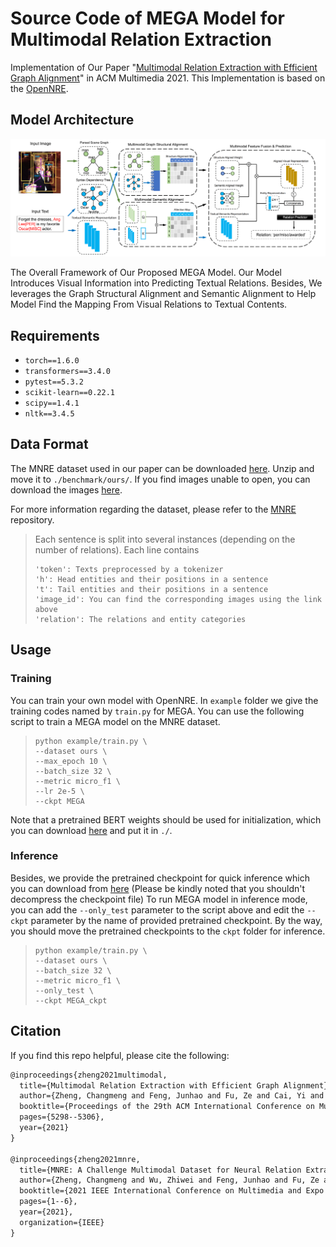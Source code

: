# Source Code of MEGA Model for Multimodal Relation Extraction
Implementation of Our Paper "[Multimodal Relation Extraction with Efficient Graph Alignment](https://dl.acm.org/doi/abs/10.1145/3474085.3476968)" in ACM Multimedia 2021. This Implementation is based on the [OpenNRE](https://github.com/thunlp/OpenNRE).

## Model Architecture
![model](model.png)

The Overall Framework of Our Proposed MEGA Model. Our Model Introduces Visual Information into Predicting Textual Relations. Besides, We leverages the Graph Structural Alignment and Semantic Alignment to Help Model Find the Mapping From Visual Relations to Textual Contents.


## Requirements
* `torch==1.6.0`
* `transformers==3.4.0`
* `pytest==5.3.2`
* `scikit-learn==0.22.1`
* `scipy==1.4.1`
* `nltk==3.4.5`

## Data Format
The MNRE dataset used in our paper can be downloaded [here](https://drive.google.com/file/d/1gD9ipQgDEDRxaVxkKr8T0gFFQgKyPpa7/view?usp=sharing). Unzip and move it to `./benchmark/ours/`. If you find images unable to open, you can download the images [here](https://drive.google.com/file/d/1FYiJFtRayWY32nRH0rdycYzIdDcMmDFR/view?usp=sharing).

For more information regarding the dataset, please refer to the [MNRE](https://github.com/thecharm/MNRE) repository. 

>Each sentence is split into several instances (depending on the number of relations).
>Each line contains
>```
>'token': Texts preprocessed by a tokenizer
>'h': Head entities and their positions in a sentence
>'t': Tail entities and their positions in a sentence
>'image_id': You can find the corresponding images using the link above
>'relation': The relations and entity categories
>```



## Usage
### Training
You can train your own model with OpenNRE. In `example` folder we give the training codes named by `train.py` for MEGA. You can use the following  script to train a MEGA model on the MNRE dataset.
>```
>python example/train.py \
>--dataset ours \
>--max_epoch 10 \
>--batch_size 32 \
>--metric micro_f1 \
>--lr 2e-5 \
>--ckpt MEGA
>```

Note that a pretrained BERT weights should be used for initialization, which you can download [here](https://drive.google.com/file/d/1HYWznU1rjNiHr1aoNq7vOWfnzatdTnFL/view?usp=sharing) and put it in `./`.

### Inference
Besides, we provide the pretrained checkpoint for quick inference which you can download from [here](https://drive.google.com/file/d/1HYWznU1rjNiHr1aoNq7vOWfnzatdTnFL/view?usp=sharing) (Please be kindly noted that you shouldn't decompress the checkpoint file)
To run MEGA model in inference mode, you can add the `--only_test` parameter to the script above and edit the `--ckpt` parameter by the name of provided pretrained checkpoint. By the way, you should move the pretrained checkpoints to the `ckpt` folder for inference.
>```
>python example/train.py \
>--dataset ours \
>--batch_size 32 \
>--metric micro_f1 \
>--only_test \
>--ckpt MEGA_ckpt
>```

## Citation
If you find this repo helpful, please cite the following:
```latex
@inproceedings{zheng2021multimodal,
  title={Multimodal Relation Extraction with Efficient Graph Alignment},
  author={Zheng, Changmeng and Feng, Junhao and Fu, Ze and Cai, Yi and Li, Qing and Wang, Tao},
  booktitle={Proceedings of the 29th ACM International Conference on Multimedia},
  pages={5298--5306},
  year={2021}
}

@inproceedings{zheng2021mnre,
  title={MNRE: A Challenge Multimodal Dataset for Neural Relation Extraction with Visual Evidence in Social Media Posts},
  author={Zheng, Changmeng and Wu, Zhiwei and Feng, Junhao and Fu, Ze and Cai, Yi},
  booktitle={2021 IEEE International Conference on Multimedia and Expo (ICME)},
  pages={1--6},
  year={2021},
  organization={IEEE}
}
```
